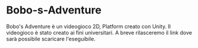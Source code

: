 # Bobo-s-Adventure
Bobo's Adventure è un videogioco 2D, Platform creato con Unity.
Il videogioco è stato creato ai fini universitari.
A breve rilasceremo il link dove sarà possibile scaricare l'eseguibile.
